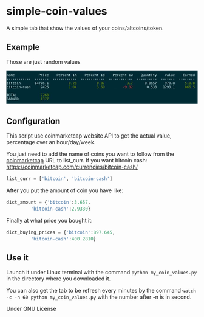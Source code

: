 # simple-coin-values
A simple tab that show the values of your coins/altcoins/token. 


## Example
Those are just random values

![example.jpg](https://raw.githubusercontent.com/phastens/simple-coin-values/master/img/example.jpg)

## Configuration

This script use coinmarketcap website API to get the actual value, percentage over an hour/day/week.

You just need to add the name of coins you want to follow from the [coinmarketcap](https://coinmarketcap.com/) URL to list_curr. If you want bitcoin cash: https://coinmarketcap.com/currencies/bitcoin-cash/
```python
list_curr = ['bitcoin', 'bitcoin-cash'] 
```

After you put the amount of coin you have like:
```python
dict_amount = {'bitcoin':3.657,
         'bitcoin-cash':2.9330} 
```

Finally at what price you bought it:
```python
dict_buying_prices = {'bitcoin':897.645,
         'bitcoin-cash':400.2810} 
```

## Use it

Launch it under Linux terminal with the command `python my_coin_values.py` in the directory where you downloaded it.

You can also get the tab to be refresh every minutes by the command `watch -c -n 60 python my_coin_values.py` 
with the number after -n is in second.

Under GNU License
